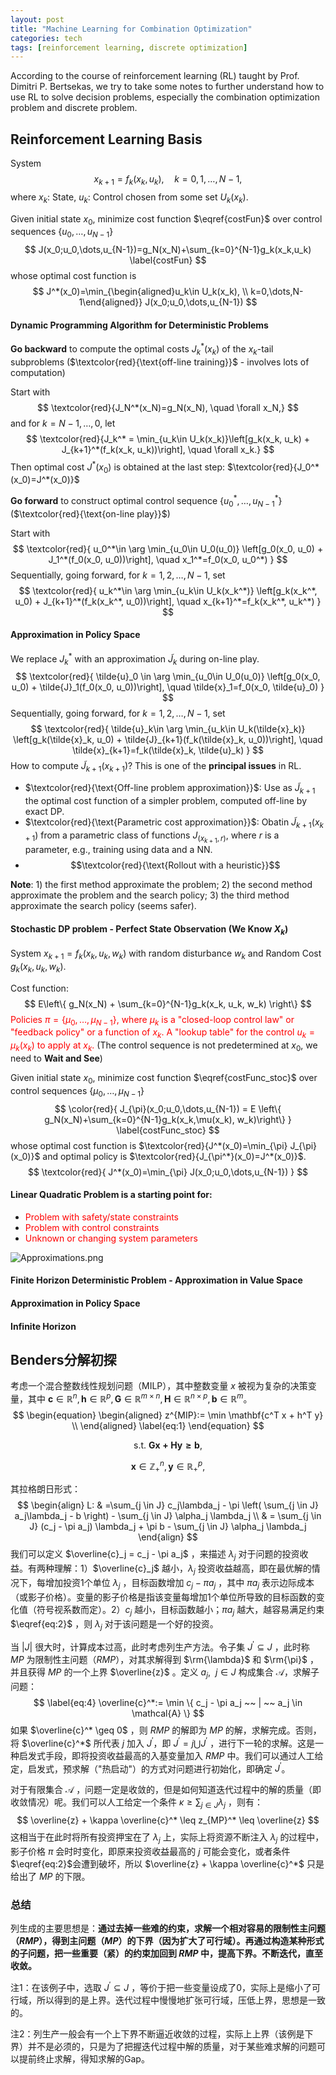 ```yaml
---
layout: post
title: "Machine Learning for Combination Optimization"
categories: tech
tags: [reinforcement learning, discrete optimization]
---
```




According to the course of reinforcement learning (RL) taught by Prof. Dimitri P. Bertsekas, we try to take some notes to further understand how to use RL to solve decision problems, especially the combination optimization problem and discrete problem.



## Reinforcement Learning Basis

System
$$
x_{k+1}=f_k(x_k,u_k), \quad k=0,1,\dots,N-1,
$$
where $x_k$: State, $u_k$: Control chosen from some set $U_k(x_k)$.

Given initial state $x_0$, minimize cost function $\eqref{costFun}$ over control sequences $\{u_0,\dots,u_{N-1}\}$
$$
J(x_0;u_0,\dots,u_{N-1})=g_N(x_N)+\sum_{k=0}^{N-1}g_k(x_k,u_k)
\label{costFun}
$$
whose optimal cost function is
$$
J^*(x_0)=\min_{\begin{aligned}u_k\in U_k(x_k), \\ k=0,\dots,N-1\end{aligned}} J(x_0;u_0,\dots,u_{N-1})
$$

#### Dynamic Programming Algorithm for Deterministic Problems

**Go backward** to compute the optimal costs $J_k^*(x_k)$ of the $x_k$-tail subproblems ($\textcolor{red}{\text{off-line training}}$ - involves lots of computation)  

 Start with
$$
\textcolor{red}{J_N^*(x_N)=g_N(x_N), \quad \forall x_N,}
$$
and for $k=N-1,\dots,0$, let
$$
\textcolor{red}{J_k^* = \min_{u_k\in U_k(x_k)}\left[g_k(x_k, u_k) + J_{k+1}^*(f_k(x_k, u_k))\right], \quad \forall x_k.}
$$
Then optimal cost $J^*(x_0)$ is obtained at the last step: $\textcolor{red}{J_0^*(x_0)=J^*(x_0)}$

**Go forward** to construct optimal control sequence $\{u_0^*,\dots,u_{N-1}^*\}$ ($\textcolor{red}{\text{on-line play}}$)

Start with
$$
\textcolor{red}{
u_0^*\in \arg \min_{u_0\in U_0(u_0)} \left[g_0(x_0, u_0) + J_1^*(f_0(x_0, u_0))\right], \quad x_1^*=f_0(x_0, u_0^*)
}
$$
Sequentially, going forward, for $k=1,2,\dots,N-1$, set
$$
\textcolor{red}{
u_k^*\in \arg \min_{u_k\in U_k(x_k^*)} \left[g_k(x_k^*, u_0) + J_{k+1}^*(f_k(x_k^*, u_0))\right], \quad x_{k+1}^*=f_k(x_k^*, u_k^*)
}
$$

#### Approximation in Policy Space

We replace $J_k^*$ with an approximation $\tilde{J}_k$ during on-line play.
$$
\textcolor{red}{
\tilde{u}_0 \in \arg \min_{u_0\in U_0(u_0)} \left[g_0(x_0, u_0) + \tilde{J}_1(f_0(x_0, u_0))\right], \quad \tilde{x}_1=f_0(x_0, \tilde{u}_0)
}
$$
Sequentially, going forward, for $k=1,2,\dots,N-1$, set
$$
\textcolor{red}{
\tilde{u}_k\in \arg \min_{u_k\in U_k(\tilde{x}_k)} \left[g_k(\tilde{x}_k, u_0) + \tilde{J}_{k+1}(f_k(\tilde{x}_k, u_0))\right], \quad \tilde{x}_{k+1}=f_k(\tilde{x}_k, \tilde{u}_k)
}
$$
How to compute $\tilde{J}_{k+1}(x_{k+1})$? This is one of the **principal issues** in RL.

- $\textcolor{red}{\text{Off-line problem approximation}}$: Use as $\tilde{J}_{k+1}$ the optimal cost function of a simpler problem, computed off-line by exact DP.
- $\textcolor{red}{\text{Parametric cost approximation}}$: Obatin $\tilde{J}_{k+1}(x_{k+1})$ from a parametric class of functions $J_(x_{k+1}, r)$, where $r$ is a parameter, e.g., training using data and a NN.
- $$\textcolor{red}{\text{Rollout with a heuristic}}$$

**Note**: 1) the first method approximate the problem; 2) the second method approximate the problem and the search policy; 3) the third method approximate the search policy (seems safer).



#### Stochastic DP problem - Perfect State Observation (We Know $X_k$)

System $x_{k+1}=f_k(x_k, u_k, w_k)$ with random disturbance $w_k$ and Random Cost $g_k(x_k, u_k, w_k)$.

Cost function:
$$
E\left\{ g_N(x_N) + \sum_{k=0}^{N-1}g_k(x_k, u_k, w_k) \right\}
$$
<font color="red">Policies $\pi=\{\mu_0, \dots, \mu_{N-1}\}$, where $\mu_k$ is a "closed-loop control law" or "feedback policy" or a function of $x_k$. A "lookup table" for the control $u_k=\mu_k(x_k)$ to apply at $x_k$.</font> (The control sequence is not predetermined at $x_0$, we need to **Wait and See**)

Given initial state $x_0$, minimize cost function $\eqref{costFunc_stoc}$ over control sequences $\{\mu_0,\dots,\mu_{N-1}\}$
$$
\color{red}{
J_{\pi}(x_0;u_0,\dots,u_{N-1}) = E \left\{ g_N(x_N)+\sum_{k=0}^{N-1}g_k(x_k,\mu(x_k), w_k)\right\}
}
\label{costFunc_stoc}
$$
whose optimal cost function is $\textcolor{red}{J^*(x_0)=\min_{\pi} J_{\pi}(x_0)}$ and optimal policy is $\textcolor{red}{J_{\pi^*}(x_0)=J^*(x_0)}$.
$$
\textcolor{red}{
J^*(x_0)=\min_{\pi} J(x_0;u_0,\dots,u_{N-1})
}
$$

#### Linear Quadratic Problem is a starting point for:

- <font color="red">Problem with safety/state constraints</font>
- <font color="red">Problem with control constraints</font>
- <font color="red">Unknown or changing system parameters</font>



![Approximations.png](https://s2.loli.net/2024/03/10/RBOCvYDESidATu7.png)

















#### Finite Horizon Deterministic Problem - Approximation in Value Space



#### Approximation in Policy Space



#### Infinite Horizon



## Benders分解初探

考虑一个混合整数线性规划问题（MILP），其中整数变量 $x$ 被视为复杂的决策变量，其中 $\mathbf{c} \in \mathbb{R}^n, \mathbf{h} \in \mathbb{R}^p, \mathbf{G} \in \mathbb{R}^{m \times n}, \mathbf{H} \in \mathbb{R}^{n \times p}, \mathbf{b} \in \mathbb{R}^m$。
$$
\begin{equation}
	\begin{aligned}
		z^{MIP}:= \min \mathbf{c^T x + h^T y} \\
	\end{aligned}
	\label{eq:1}
\end{equation}
$$

$$
\text{s.t. } \mathbf{Gx + Hy \geq b},
\label{eq:2}
$$

$$
\label{eq:3}
\mathbf{x} \in \mathbb{Z}^n_+, \mathbf{y} \in \mathbb{R}^p_+,
$$

其拉格朗日形式：
$$
\begin{align}
L: & =\sum_{j \in J} c_j\lambda_j - \pi \left( \sum_{j \in J} a_j\lambda_j - b \right) - \sum_{j \in J} \alpha_j \lambda_j \\
& = \sum_{j \in J} (c_j - \pi a_j) \lambda_j + \pi b - \sum_{j \in J} \alpha_j \lambda_j
\end{align}
$$
我们可以定义 $\overline{c}_j = c_j - \pi a_j$ ，来描述 $\lambda_j$ 对于问题的投资收益。有两种理解：1）$\overline{c}_j$ 越小，$\lambda_j$ 投资收益越高，即在最优解的情况下，每增加投资1个单位 $\lambda_j$ ，目标函数增加 $c_j-\pi a_j$ ，其中 $\pi a_j$ 表示边际成本（或影子价格）。变量的影子价格是指该变量每增加1个单位所导致的目标函数的变化值（符号视系数而定）。2）$c_j$ 越小，目标函数越小；$\pi a_j$ 越大，越容易满足约束 $\eqref{eq:2}$ ，则 $\lambda_j$ 对于该问题是一个好的投资。

当 $|J|$ 很大时，计算成本过高，此时考虑列生产方法。令子集 $J^{'} \subseteq J$ ，此时称 $MP$ 为限制性主问题（$RMP$），对其求解得到 $\rm{\lambda}$ 和 $\rm{\pi}$ ，并且获得 $MP$ 的一个上界 $\overline{z}$ 。定义 $a_j,~~j \in J$ 构成集合 $\mathcal{A}$，求解子问题：
$$
\label{eq:4}
\overline{c}^*:= \min \{ c_j - \pi a_j ~~ | ~~ a_j \in \mathcal{A} \}
$$
如果 $\overline{c}^* \geq 0$ ，则 $RMP$ 的解即为 $MP$ 的解，求解完成。否则，将 $\overline{c}^*$ 所代表 $j$ 加入 $J^{'}$，即 $J^{'} = j \bigcup J^{'}$ ，进行下一轮的求解。这是一种启发式手段，即将投资收益最高的入基变量加入 $RMP$ 中。我们可以通过人工给定，启发式，预求解（"热启动"）的方式对问题进行初始化，即确定 $J^{'}$。

对于有限集合 $\mathcal{A}$ ，问题一定是收敛的，但是如何知道迭代过程中的解的质量（即收敛情况）呢。我们可以人工给定一个条件 $\kappa \geq \sum_{j \in J} \lambda_j$ ，则有：
$$
\overline{z} + \kappa \overline{c}^* \leq z_{MP}^* \leq \overline{z}
$$
这相当于在此时将所有投资押宝在了 $\lambda_j$ 上，实际上将资源不断注入 $\lambda_j$ 的过程中，影子价格 $\pi$ 会时时变化，即原来投资收益最高的 $j$ 可能会变化，或者条件 $\eqref{eq:2}$会遭到破坏，所以 $\overline{z} + \kappa \overline{c}^*$ 只是给出了 $MP$ 的下限。



### 总结

列生成的主要思想是：**通过去掉一些难的约束，求解一个相对容易的限制性主问题（$RMP$），得到主问题（$MP$）的下界（因为扩大了可行域）。再通过构造某种形式的子问题，把一些重要（紧）的约束加回到 $RMP$ 中，提高下界。不断迭代，直至收敛。**

注1：在该例子中，选取 $J^{'} \subseteq J$ ，等价于把一些变量设成了0，实际上是缩小了可行域，所以得到的是上界。迭代过程中慢慢地扩张可行域，压低上界，思想是一致的。

注2：列生产一般会有一个上下界不断逼近收敛的过程，实际上上界（该例是下界）并不是必须的，只是为了把握迭代过程中解的质量，对于某些难求解的问题可以提前终止求解，得知求解的Gap。

